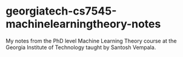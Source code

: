 # georgiatech-cs7545-machinelearningtheory-notes

My notes from the PhD level Machine Learning Theory course at the Georgia Institute of Technology taught by Santosh Vempala.
